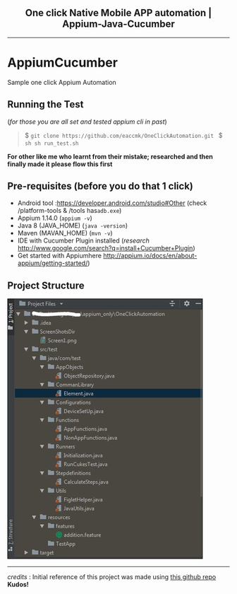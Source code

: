 <h2 align="center">
	One click Native Mobile APP automation | Appium-Java-Cucumber
</h2>

_______________________________

# AppiumCucumber
Sample one click Appium Automation

## Running the Test

(_for those you are all set and tested appium cli in past_)
> $ `git clone https://github.com/eaccmk/OneClickAutomation.git `
> $ `sh sh run_test.sh`

**For other like me who learnt from their mistake; 
researched and then finally made it please flow this first**

## Pre-requisites (before you do that 1 click)
* Android tool :https://developer.android.com/studio#Other (check /platform-tools & /tools has`adb.exe`)
* Appium 1.14.0 (`appium -v`)
* Java 8 (JAVA_HOME) (`java -version`)
* Maven (MAVAN_HOME) (`mvn -v`)
* IDE with Cucumber Plugin installed (_research_ http://www.google.com/search?q=install+Cucumber+Plugin)
* Get started with Appiumhere http://appium.io/docs/en/about-appium/getting-started/)

## Project Structure

![image](./wiki/images/projStructure_v0.0.2JPG.JPG)







-------------------------------------
_credits_ : Initial reference of this project was made using [this github repo](https://github.com/SrinivasanTarget/AppiumCucumber.git) **Kudos!**




